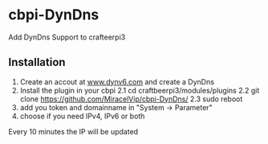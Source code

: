 # cbpi-DynDns
Add DynDns Support to crafteerpi3


## Installation
1. Create an accout at www.dynv6.com and create a DynDns
2. Install the plugin in your cbpi
  2.1 cd craftbeerpi3/modules/plugins
  2.2 git clone https://github.com/MiracelVip/cbpi-DynDns/
  2.3 sudo reboot
3. add you token and domainname in "System -> Parameter"
4. choose if you need IPv4, IPv6 or both

Every 10 minutes the IP will be updated

